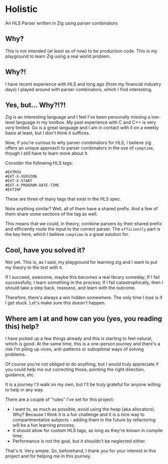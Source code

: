 # Holistic

An HLS Parser written in Zig using parser combinators

## Why?

This is not intended (at least as of now) to be production code. This is my playground to learn Zig using a real world problem.

## Why?!

I have recent experience with HLS and long ago (from my financial industry days) I played around with parser combinators, which I find interesting.

## Yes, but... Why?!?!

Zig is an interesting language and I feel I've been personally missing a low-level language in my toolbox. My past experience with C and C++ is very _very_ limited.
Go is a great language and I am in contact with it on a weekly basis at least, but I don't think it suffices.

Now, if you're curious to why parser combinators for HLS, I believe zig offers an unique approach to parser combinators in the use of `comptime`, though I still have to learn more about it.

Consider the following HLS tags:

```hls
#EXTM3U
#EXT-X-VERSION
#EXT-X-START
#EXT-X-PROGRAM-DATE-TIME
#EXTINF
```

These are three of many tags that exist in the HLS spec.

Note anything similar? Well, all of them have a shared prefix. And a few of them share some sections of the tag as well.

This means that we could, in theory, combine parsers by their shared prefix and efficiently route the input to the correct parser. The `efficiently` part is the key here, which I believe `comptime` is a great solution for.

## Cool, have you solved it?

Not yet. This is, as I said, my playground for learning zig and I want to put my theory to the test with it.

If I succeed, awesome, maybe this becomes a real library someday;
If I fail successfully, I learn something in the process;
If I fail catastrophically, then I should take a step back, reassess, and learn with the outcome.

Therefore, there's always a win hidden somewhere. The only time I lose is if I get stuck. Let's make sure this doesn't happen.


## Where am I at and how can you (yes, you reading this) help?

I have picked up a few things already and this is starting to feel natural, which is good.
At the same time, this is a one-person journey and there's a risk I'm piling up vices, anti-patterns or suboptimal ways of solving problems.

Of course you're not obliged to do anything, but I would truly appreciate if you could help me out correcting those, pointing the right direction, guidance, etc.

It is a journey I'll walk on my own, but I'll be truly grateful for anyone willing to help in any way.

There are a couple of "rules" I've set for this project:

- I want to, as much as possible, avoid using the heap (aka allocators). Why? Because I think it is a fun challenge and it is a nice way to compartmentalize subjects - adding them in the future by refactoring will be a fun learning process;
- It should allow for custom HLS tags, as long as they're known in compile time;
- Performance is not the goal, but it shouldn't be neglected either.

That's it. Very simple. So, beforehand, I thank you for your interest in this project and for helping me in this journey.
